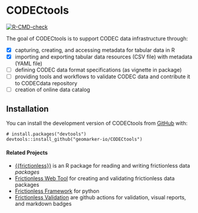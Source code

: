 # CODECtools

<!-- badges: start -->
[![R-CMD-check](https://github.com/geomarker-io/CODECtools/actions/workflows/R-CMD-check.yaml/badge.svg)](https://github.com/geomarker-io/CODECtools/actions/workflows/R-CMD-check.yaml)
<!-- badges: end -->

The goal of CODECtools is to support CODEC data infrastructure through:

- [x] capturing, creating, and accessing metadata for tabular data in R
- [x] importing and exporting tabular data resources (CSV file) with metadata (YAML file)
- [ ] defining CODEC data format specifications (as vignette in package)
- [ ] providing tools and workflows to validate CODEC data and contribute it to CODECdata repository
- [ ] creation of online data catalog

## Installation

You can install the development version of CODECtools from [GitHub](https://github.com/) with:

```
# install.packages("devtools")
devtools::install_github("geomarker-io/CODECtools")
```

#### Related Projects

- [{{frictionless}}](https://docs.ropensci.org/frictionless/index.html) is an R package for reading and writing frictionless data *packages*
- [Frictionless Web Tool](https://create.frictionlessdata.io/) for creating and validating frictionless data packages
- [Frictionless Framework](https://framework.frictionlessdata.io/docs/guides/introduction) for python
- [Frictionless Validation](https://repository.frictionlessdata.io/) are github actions for validation, visual reports, and markdown badges

